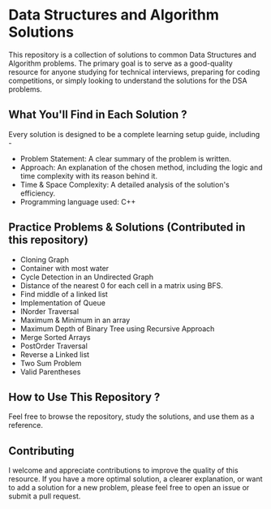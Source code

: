 # Data Structures and Algorithm Solutions

This repository is a collection of solutions to common Data Structures and Algorithm problems. The primary goal is to serve as a good-quality resource for anyone studying for technical interviews, preparing for coding competitions, or simply looking to understand the solutions for the DSA problems.

## What You'll Find in Each Solution ?
Every solution is designed to be a complete learning setup guide, including -

- Problem Statement: A clear summary of the problem is written.
- Approach: An explanation of the chosen method, including the logic and time complexity with its reason behind it.
- Time & Space Complexity: A detailed analysis of the solution's efficiency.
- Programming language used: C++

## Practice Problems & Solutions (Contributed in this repository)
- Cloning Graph
- Container with most water
- Cycle Detection in an Undirected Graph
- Distance of the nearest 0 for each cell in a matrix using BFS.
- Find middle of a linked list
- Implementation of Queue
- INorder Traversal
- Maximum & Minimum in an array
- Maximum Depth of Binary Tree using Recursive Approach
- Merge Sorted Arrays
- PostOrder Traversal
- Reverse a Linked list
- Two Sum Problem
- Valid Parentheses

## How to Use This Repository ?
Feel free to browse the repository, study the solutions, and use them as a reference. 

## Contributing
I welcome and appreciate contributions to improve the quality of this resource. If you have a more optimal solution, a clearer explanation, or want to add a solution for a new problem, please feel free to open an issue or submit a pull request.
